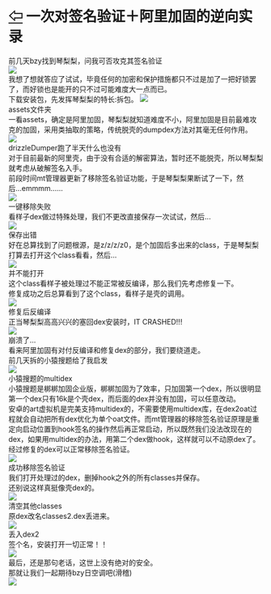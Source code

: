 # [⇦][] 一次对签名验证＋阿里加固的逆向实录  
前几天bzy找到琴梨梨，问我可否攻克其签名验证  
![](9.png)  
我想了想就答应了试试，毕竟任何的加密和保护措施都只不过是加了一把好锁罢了，而好锁也是能开的只不过可能难度大一点而已。  
下载安装包，先发挥琴梨梨的特长:拆包。 
![](10.png)  
assets文件夹  
一看assets，确定是阿里加固，琴梨梨就知道难度不小，阿里加固是目前最难攻克的加固，采用类抽取的策略，传统脱壳的dumpdex方法对其毫无任何作用。  
![](11.png)  
drizzleDumper跑了半天什么也没有  
对于目前最新的阿里壳，由于没有合适的解密算法，暂时还不能脱壳，所以琴梨梨就考虑从破解签名入手。  
前段时间mt管理器更新了移除签名验证功能，于是琴梨梨果断试了一下，然后...emmmm......  
![](12.png)  
一键移除失败  
看样子dex做过特殊处理，我们不更改直接保存一次试试，然后...  
![](13.png)  
保存出错  
好在总算找到了问题根源，是z/z/z/z0，是个加固后多出来的class，于是琴梨梨打算去打开这个class看看，然后...  
![](14.png)  
并不能打开  
这个class看样子被处理过不能正常被反编译，那么我们先考虑修复一下。  
修复成功之后总算看到了这个class，看样子是壳的调用。  
![](15.png)  
修复后反编译  
正当琴梨梨高高兴兴的塞回dex安装时，IT CRASHED!!!  
![](16.png)  
崩溃了...  
看来阿里加固有对付反编译和修复dex的部分，我们要绕道走。  
前几天拆的小猿搜题给了我启发  
![](17.png)  
小猿搜题的multidex  
小猿搜题是梆梆加固企业版，梆梆加固为了效率，只加固第一个dex，所以很明显第一个dex只有16k是个壳dex，而后面的dex并没有加固，可以任意改动。  
安卓的art虚拟机是完美支持multidex的，不需要使用multidex库，在dex2oat过程就会自动把所有dex优化为单个oat文件。而mt管理器的移除签名验证原理是重定向启动位置到hook签名的操作然后再正常启动，所以既然我们没法改现在的dex，如果用multidex的办法，用第二个dex做hook，这样就可以不动原dex了。  
经过修复的dex可以正常移除签名验证。  
![](18.png)  
成功移除签名验证  
我们打开处理过的dex，删掉hook之外的所有classes并保存。  
还别说这样真挺像壳dex的。  
![](19.png)  
清空其他classes  
原dex改名classes2.dex丢进来。  
![](20.png)  
丢入dex2   
签个名，安装打开一切正常！！  
![](21.png)  
最后，还是那句老话，这世上没有绝对的安全。  
那就让我们一起期待bzy日空调吧(滑稽)  
![](22.png)  
  


[⇦]: ../../list.md